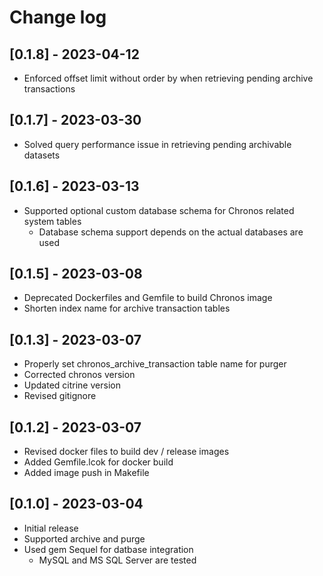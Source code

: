 # Change log

## [0.1.8] - 2023-04-12

  * Enforced offset limit without order by when retrieving pending archive transactions

## [0.1.7] - 2023-03-30

  * Solved query performance issue in retrieving pending archivable datasets

## [0.1.6] - 2023-03-13

  * Supported optional custom database schema for Chronos related system tables
    * Database schema support depends on the actual databases are used

## [0.1.5] - 2023-03-08

  * Deprecated Dockerfiles and Gemfile to build Chronos image
  * Shorten index name for archive transaction tables

## [0.1.3] - 2023-03-07

  * Properly set chronos_archive_transaction table name for purger
  * Corrected chronos version
  * Updated citrine version
  * Revised gitignore

## [0.1.2] - 2023-03-07

  * Revised docker files to build dev / release images
  * Added Gemfile.lcok for docker build
  * Added image push in Makefile

## [0.1.0] - 2023-03-04

  * Initial release
  * Supported archive and purge
  * Used gem Sequel for datbase integration
    * MySQL and MS SQL Server are tested
